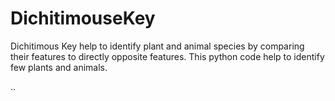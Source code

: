# DichitimouseKey
Dichitimous Key help to identify plant and animal species by comparing their features to directly opposite features. 
This python code help to identify few plants and animals.

..
